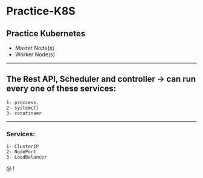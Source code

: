 # Practice-K8S

## Practice Kubernetes

- Master Node(s)
- Worker Node(s)

---

## The Rest API, Scheduler and controller -> can run every one of these services:
```
1- proccess.
2- systemctl
3- conatinaer
```
---

### Services:
```
1- ClusterIP
2- NodePort
3- LoadBalancer
```
@
!
